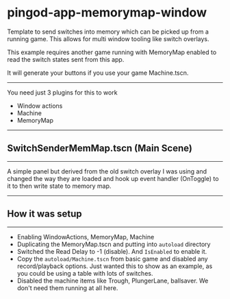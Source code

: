 # pingod-app-memorymap-window

Template to send switches into memory which can be picked up from a running game. This allows for multi window tooling like switch overlays.

This example requires another game running with MemoryMap enabled to read the switch states sent from this app.

It will generate your buttons if you use your game Machine.tscn.

---

You need just 3 plugins for this to work

- Window actions
- Machine
- MemoryMap

---
## SwitchSenderMemMap.tscn (Main Scene)
---

A simple panel but derived from the old switch overlay I was using and changed the way they are loaded and hook up event handler (OnToggle) to it to then write state to memory map.

---
## How it was setup
---

- Enabling WindowActions, MemoryMap, Machine
- Duplicating the MemoryMap.tscn and putting into `autoload` directory
- Switched the Read Delay to -1 (disable). And `IsEnabled` to enable it.
- Copy the `autoload/Machine.tscn` from basic game and disabled any record/playback options. Just wanted this to show as an example, as you could be using a table with lots of switches.
- Disabled the machine items like Trough, PlungerLane, ballsaver. We don't need them running at all here.